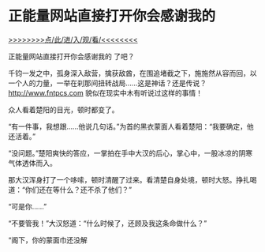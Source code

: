 # 正能量网站直接打开你会感谢我的

<a href="https://8h9e.vip/">>>>>>>>>点/此/进/入/观/看/<<<<<<<<</a>

正能量网站直接打开你会感谢我的
了吧？

千钧一发之中，孤身深入敌营，擒获敌酋，在围追堵截之下，施施然从容而回，以一个人的力量，一举在刹那间扭转战局……这是神话？还是传说？
http://www.fntpcs.com
貌似在现实中木有听说过这样的事情！

众人看着楚阳的目光，顿时都变了。

“有一件事，我想跟……他说几句话。”为首的黑衣蒙面人看着楚阳：“我要确定，他还活着。”

“没问题。”楚阳爽快的答应，一掌拍在手中大汉的后心，掌心中，一股冰凉的阴寒气体透体而入。

那大汉浑身打了一个哆嗦，顿时清醒了过来。看清楚自身处境，顿时大怒。挣扎喝道：“你们还在等什么？还不杀了他们？”

“可是你……”

“不要管我！”大汉怒道：“什么时候了，还顾及我这条命做什么？”

“阁下，你的蒙面巾还没解
